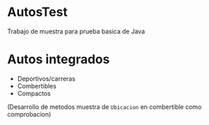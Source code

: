 # AutosTest
Trabajo de muestra para prueba basica de Java
# Autos integrados
- Deportivos/carreras
- Combertibles
- Compactos

(Desarrollo de metodos muestra de `Ubicacion` en combertible como comprobacion)
